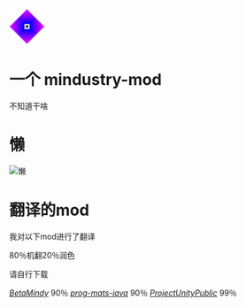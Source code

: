 ![Logo](icon-small.png)
# 一个 mindustry-mod
不知道干啥
# 懒
![懒](http://zidian.shufaai.com/uploads/zidian/xingshu/1_092412460S052.jpg)
# 翻译的mod
我对以下mod进行了翻译

80％机翻20％润色

请自行下载

_[BetaMindy](https://github.com/sk7725/BetaMindy)_
90％
_[prog-mats-java](https://github.com/meepoffaith/prog-mats-java)_
90％
_[ProjectUnityPublic](https://github.com/avantteam/projectunitypublic)_
99％
 
 
